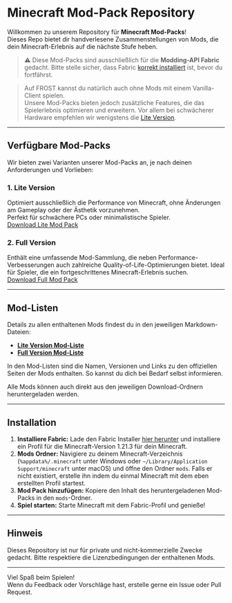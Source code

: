 # Minecraft Mod-Pack Repository

Willkommen zu unserem Repository für **Minecraft Mod-Packs**!  
Dieses Repo bietet dir handverlesene Zusammenstellungen von Mods, die dein Minecraft-Erlebnis auf die nächste Stufe heben.  

> ⚠ Diese Mod-Packs sind ausschließlich für die **Modding-API Fabric** gedacht. Bitte stelle sicher, dass Fabric [korrekt installiert](#install) ist, bevor du fortfährst.

> Auf FROST kannst du natürlich auch ohne Mods mit einem Vanilla-Client spielen.  
> Unsere Mod-Packs bieten jedoch zusätzliche Features, die das Spielerlebnis optimieren und erweitern. Vor allem bei schwächerer Hardware empfehlen wir wenigstens die [Lite Version](#lite).

---

## Verfügbare Mod-Packs

Wir bieten zwei Varianten unserer Mod-Packs an, je nach deinen Anforderungen und Vorlieben:  

### 1. Lite Version  <a name="lite"></a>
Optimiert ausschließlich die Performance von Minecraft, ohne Änderungen am Gameplay oder der Ästhetik vorzunehmen.  
Perfekt für schwächere PCs oder minimalistische Spieler.  
[Download Lite Mod Pack](https://downgit.github.io/#/home?url=https://github.com/RandomTick/mods/tree/main/ClientSideModsLite)  

### 2. Full Version  
Enthält eine umfassende Mod-Sammlung, die neben Performance-Verbesserungen auch zahlreiche Quality-of-Life-Optimierungen bietet.
Ideal für Spieler, die ein fortgeschrittenes Minecraft-Erlebnis suchen.  
[Download Full Mod Pack](https://downgit.github.io/#/home?url=https://github.com/RandomTick/mods/tree/main/ClientSideMods)  

---

## Mod-Listen

Details zu allen enthaltenen Mods findest du in den jeweiligen Markdown-Dateien:  

- **[Lite Version Mod-Liste](./ClientSiteModsLite.md)**  
- **[Full Version Mod-Liste](./ClientSiteMods.md)**  

In den Mod-Listen sind die Namen, Versionen und Links zu den offiziellen Seiten der Mods enthalten. So kannst du dich bei Bedarf selbst informieren.

Alle Mods können auch direkt aus den jeweiligen Download-Ordnern heruntergeladen werden.

---

## Installation <a name="install"></a>

1. **Installiere Fabric:** Lade den Fabric Installer [hier herunter](https://fabricmc.net/use) und installiere ein Profil für die Minecraft-Version 1.21.3 für dein Minecraft.  
2. **Mods Ordner:** Navigiere zu deinem Minecraft-Verzeichnis (`%appdata%/.minecraft` unter Windows oder `~/Library/Application Support/minecraft` unter macOS) und öffne den Ordner `mods`. Falls er nicht existiert, erstelle ihn indem du einmal Minecraft mit dem eben erstellten Profil startest.  
3. **Mod Pack hinzufügen:** Kopiere den Inhalt des heruntergeladenen Mod-Packs in den `mods`-Ordner.  
4. **Spiel starten:** Starte Minecraft mit dem Fabric-Profil und genieße!  

---

## Hinweis

Dieses Repository ist nur für private und nicht-kommerzielle Zwecke gedacht. Bitte respektiere die Lizenzbedingungen der enthaltenen Mods.

---

Viel Spaß beim Spielen!  
Wenn du Feedback oder Vorschläge hast, erstelle gerne ein Issue oder Pull Request.
